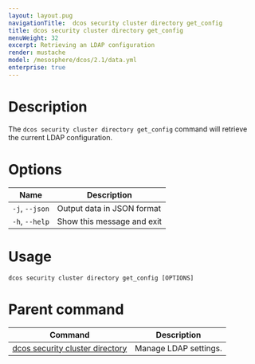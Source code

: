 ```yaml
---
layout: layout.pug
navigationTitle:  dcos security cluster directory get_config
title: dcos security cluster directory get_config
menuWeight: 32
excerpt: Retrieving an LDAP configuration
render: mustache
model: /mesosphere/dcos/2.1/data.yml
enterprise: true
---
```


# Description

The `dcos security cluster directory get_config` command will retrieve the current LDAP configuration.

# Options

| Name | Description|
|----------|---------------|
|`-j`, `--json`| Output data in JSON format|
|`-h`, `--help`| Show this message and exit|

# Usage

```
dcos security cluster directory get_config [OPTIONS]
```

# Parent command

| Command | Description |
|---------|-------------|
| [dcos security cluster directory](/mesosphere/dcos/2.1/cli/command-reference/dcos-security/dcos-security-cluster/dcos-security-cluster-directory/) | Manage LDAP settings. |

